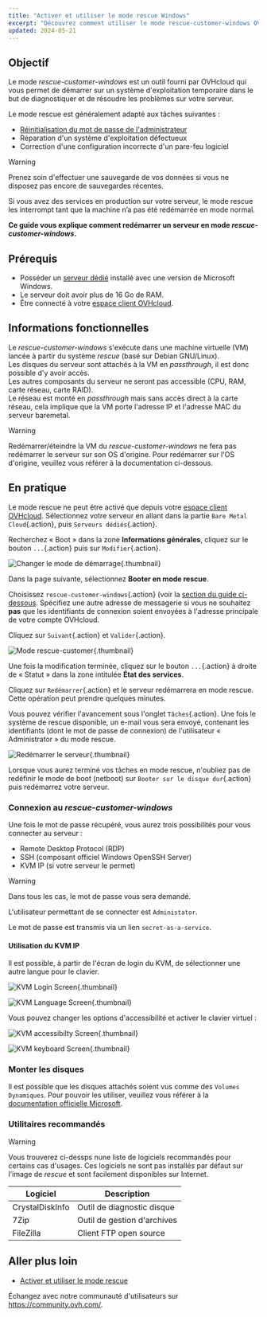 ```yaml
---
title: "Activer et utiliser le mode rescue Windows"
excerpt: "Découvrez comment utiliser le mode rescue-customer-windows OVHcloud pour dépanner votre serveur dédié"
updated: 2024-05-21
---
```


## Objectif

Le mode *rescue-customer-windows* est un outil fourni par OVHcloud qui vous permet de démarrer sur un système d'exploitation temporaire dans le but de diagnostiquer et de résoudre les problèmes sur votre serveur.

Le mode rescue est généralement adapté aux tâches suivantes :

- [Réinitialisation du mot de passe de l'administrateur](/pages/bare_metal_cloud/dedicated_servers/changing-admin-password-on-windows)
- Réparation d'un système d'exploitation défectueux
- Correction d'une configuration incorrecte d'un pare-feu logiciel

> [!warning]
>
> Prenez soin d'effectuer une sauvegarde de vos données si vous ne disposez pas encore de sauvegardes récentes.
>
> Si vous avez des services en production sur votre serveur, le mode rescue les interrompt tant que la machine n’a pas été redémarrée en mode normal.
> 

**Ce guide vous explique comment redémarrer un serveur en mode *rescue-customer-windows*.**

## Prérequis

- Posséder un [serveur dédié](/links/bare-metal) installé avec une version de Microsoft Windows.
- Le serveur doit avoir plus de 16 Go de RAM.
- Être connecté à votre [espace client OVHcloud](/links/manager).

## Informations fonctionnelles

Le *rescue-customer-windows* s'exécute dans une machine virtuelle (VM) lancée à partir du système *rescue* (basé sur Debian GNU/Linux).<br>
Les disques du serveur sont attachés à la VM en *passthrough*, il est donc possible d'y avoir accès.<br>
Les autres composants du serveur ne seront pas accessible (CPU, RAM, carte réseau, carte RAID).<br>
Le réseau est monté en *passthrough* mais sans accès direct à la carte réseau, cela implique que la VM porte l'adresse IP et l'adresse MAC du serveur baremetal.

> [!warning]
>
> Redémarrer/éteindre la VM du *rescue-customer-windows* ne fera pas redémarrer le serveur sur son OS d'origine.
> Pour redémarrer sur l'OS d'origine, veuillez vous référer à la documentation ci-dessous.

## En pratique

Le mode rescue ne peut être activé que depuis votre [espace client OVHcloud](/links/manager). Sélectionnez votre serveur en allant dans la partie `Bare Metal Cloud`{.action}, puis `Serveurs dédiés`{.action}.

Recherchez « Boot » dans la zone **Informations générales**, cliquez sur le bouton `...`{.action} puis sur `Modifier`{.action}.

![Changer le mode de démarrage](images/rescue-mode-001.png){.thumbnail}

Dans la page suivante, sélectionnez **Booter en mode rescue**. 

Choisissez `rescue-customer-windows`{.action} (voir la [section du guide ci-dessous](#windowsrescue). Spécifiez une autre adresse de messagerie si vous ne souhaitez **pas** que les identifiants de connexion soient envoyées à l'adresse principale de votre compte OVHcloud.

Cliquez sur `Suivant`{.action} et `Valider`{.action}.

![Mode rescue-customer](images/manager-rescue-windows-menu.png){.thumbnail}

Une fois la modification terminée, cliquez sur le bouton `...`{.action} à droite de « Statut » dans la zone intitulée **État des services**.

Cliquez sur `Redémarrer`{.action} et le serveur redémarrera en mode rescue. Cette opération peut prendre quelques minutes.

Vous pouvez vérifier l'avancement sous l'onglet `Tâches`{.action}. Une fois le système de rescue disponible, un e-mail vous sera envoyé, contenant les identifiants (dont le mot de passe de connexion) de l'utilisateur « Administrator » du mode rescue.

![Redémarrer le serveur](images/rescue-mode-02.png){.thumbnail}

Lorsque vous aurez terminé vos tâches en mode rescue, n'oubliez pas de redéfinir le mode de boot (netboot) sur `Booter sur le disque dur`{.action} puis redémarrez votre serveur.

### Connexion au *rescue-customer-windows*

Une fois le mot de passe récupéré, vous aurez trois possibilités pour vous connecter au serveur :

- Remote Desktop Protocol (RDP)
- SSH (composant officiel Windows OpenSSH Server)
- KVM IP (si votre serveur le permet) 

> [!warning]
>
> Dans tous les cas, le mot de passe vous sera demandé.
>
> L'utilisateur permettant de se connecter est `Administator`.
>
> Le mot de passe est transmis via un lien `secret-as-a-service`.

#### Utilisation du KVM IP

Il est possible, à partir de l'écran de login du KVM, de sélectionner une autre langue pour le clavier.

![KVM Login Screen](images/rescue-kvm-login-screen.png){.thumbnail}

![KVM Language Screen](images/rescue-kvm-login-language.png){.thumbnail}

Vous pouvez changer les options d'accessibilité et activer le clavier virtuel :

![KVM accessibilty Screen](images/rescue-kvm-login-accessibility.png){.thumbnail}

![KVM keyboard Screen](images/rescue-kvm-login-keyboard.png){.thumbnail}

### Monter les disques

Il est possible que les disques attachés soient vus comme des `Volumes Dynamiques`. Pour pouvoir les utiliser, veuillez vous référer à la [documentation officielle Microsoft]( https://learn.microsoft.com/en-us/troubleshoot/windows-server/backup-and-storage/troubleshoot-disk-management#a-dynamic-disks-status-is-foreign).

### Utilitaires recommandés

> [!warning]
>
> Vous trouverez ci-dessps nune liste de logiciels recommandés pour certains cas d'usages.
> Ces logiciels ne sont pas installés par défaut sur l'image de *rescue* et sont facilement disponibles sur Internet.

| Logiciel | Description |
| --- | --- |
| CrystalDiskInfo | Outil de diagnostic disque |
| 7Zip | Outil de gestion d'archives |
| FileZilla | Client FTP open source |

## Aller plus loin

- [Activer et utiliser le mode rescue](/pages/bare_metal_cloud/dedicated_servers/rescue_mode)

Échangez avec notre communauté d'utilisateurs sur <https://community.ovh.com/>.
